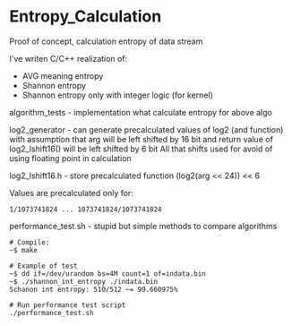 # Entropy_Calculation
Proof of concept, calculation entropy of data stream

I've writen C/C++ realization of:
- AVG meaning entropy
- Shannon entropy
- Shannon entropy only with integer logic (for kernel)

algorithm_tests - implementation what calculate entropy for above algo

log2_generator - can generate precalculated values of log2 (and function)
with assumption that arg will be left shifted by 16 bit
and return value of log2_lshift16() will be left shifted by 6 bit
All that shifts used for avoid of using floating point in calculation

log2_lshift16.h - store precalculated function (log2(arg << 24)) << 6

Values are precalculated only for:
```
1/1073741824 ... 1073741824/1073741824
```

performance_test.sh - stupid but simple methods to compare algorithms

```
# Compile:
~$ make

# Example of test
~$ dd if=/dev/urandom bs=4M count=1 of=indata.bin
~$ ./shannon_int_entropy ./indata.bin
Schanon int entropy: 510/512 ~= 99.660975%

# Run performance test script
./performance_test.sh
```
